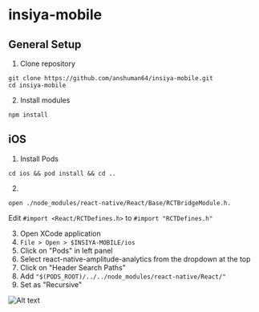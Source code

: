 # insiya-mobile

## General Setup
1. Clone repository
````
git clone https://github.com/anshuman64/insiya-mobile.git
cd insiya-mobile
````

2. Install modules
````
npm install
````

## iOS
1. Install Pods
````
cd ios && pod install && cd ..
````

2.
````
open ./node_modules/react-native/React/Base/RCTBridgeModule.h.
````
Edit ````#import <React/RCTDefines.h>```` to ````#import "RCTDefines.h" ````

3. Open XCode application
4. ````File > Open > $INSIYA-MOBILE/ios````
5. Click on "Pods" in left panel
6. Select react-native-amplitude-analytics from the dropdown at the top
7. Click on "Header Search Paths"
8. Add ````"$(PODS_ROOT)/../../node_modules/react-native/React/"````
9. Set as "Recursive"

![Alt text](./screenshots/XCode_Amplitude_Header_Config.png)
